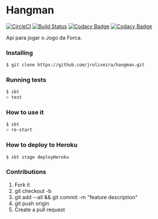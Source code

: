 # Hangman

[![CircleCI](https://circleci.com/gh/jroliveira/hangman.svg?style=svg)](https://circleci.com/gh/jroliveira/hangman)
[![Build Status](https://travis-ci.org/jroliveira/hangman.svg?branch=master)](https://travis-ci.org/jroliveira/hangman)
[![Codacy Badge](https://api.codacy.com/project/badge/Grade/24aac76d65dc480cbdfa93e0281f22fe)](https://www.codacy.com/app/jroliveira/hangman?utm_source=github.com&amp;utm_medium=referral&amp;utm_content=jroliveira/hangman&amp;utm_campaign=Badge_Grade)
[![Codacy Badge](https://api.codacy.com/project/badge/Coverage/24aac76d65dc480cbdfa93e0281f22fe)](https://www.codacy.com/app/jroliveira/hangman?utm_source=github.com&amp;utm_medium=referral&amp;utm_content=jroliveira/hangman&amp;utm_campaign=Badge_Coverage)

Api para jogar o Jogo da Forca.

### Installing

``` bash
$ git clone https://github.com/jroliveira/hangman.git
```

### Running tests

``` bash
$ sbt 
> test
```

### How to use it

``` bash
$ sbt
> re-start
```

### How to deploy to Heroku

``` bash
$ sbt stage deployHeroku
```

### Contributions

1. Fork it
2. git checkout -b <branch-name>
3. git add --all && git commit -m "feature description"
4. git push origin <branch-name>
5. Create a pull request